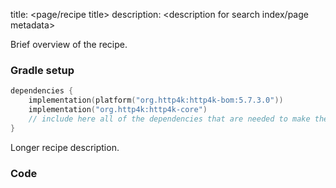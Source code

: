 title: <page/recipe title>
description: <description for search index/page metadata>

Brief overview of the recipe.

### Gradle setup
```kotlin
dependencies {
    implementation(platform("org.http4k:http4k-bom:5.7.3.0"))
    implementation("org.http4k:http4k-core")
    // include here all of the dependencies that are needed to make the code run
}
```

Longer recipe description.

### Code [<img class="octocat"/>](https://github.com/http4k/http4k/blob/master/src/docs/howto/<folder>/example.kt)

<script src="https://gist-it.appspot.com/https://github.com/http4k/http4k/blob/master/src/docs/howto/<folder>/example.kt"></script>
```
